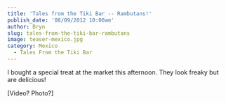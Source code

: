 ```yaml
---
title: 'Tales from the Tiki Bar -- Rambutans!'
publish_date: '08/09/2012 10:00am'
author: Bryn
slug: tales-from-the-tiki-bar-rambutans
image: teaser-mexico.jpg
category: Mexico
  - Tales From the Tiki Bar
---
```

I bought a special treat at the market this afternoon. They look freaky but are delicious!

[Video? Photo?]